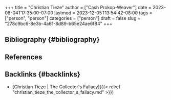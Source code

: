 +++
title = "Christian Tieze"
author = ["Cash Prokop-Weaver"]
date = 2023-08-04T17:35:00-07:00
lastmod = 2023-12-05T13:54:42-08:00
tags = ["person", "person"]
categories = ["person"]
draft = false
slug = "278c9bc6-8e3b-4a61-8d89-b65e24ae6f84"
+++

## Bibliography {#bibliography}

## References

<style>.csl-entry{text-indent: -1.5em; margin-left: 1.5em;}</style><div class="csl-bib-body">
</div>


## Backlinks {#backlinks}

-   [Christian Tieze | The Collector's Fallacy]({{< relref "christian_tieze_the_collector_s_fallacy.md" >}})
